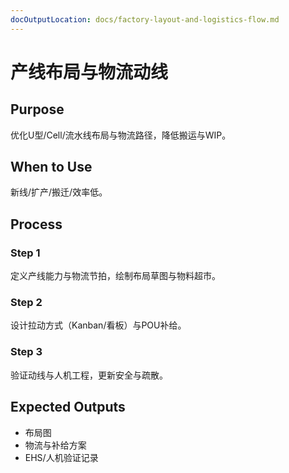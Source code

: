 ```yaml
---
docOutputLocation: docs/factory-layout-and-logistics-flow.md
---
```


# 产线布局与物流动线

## Purpose

优化U型/Cell/流水线布局与物流路径，降低搬运与WIP。

## When to Use

新线/扩产/搬迁/效率低。

## Process

### Step 1

定义产线能力与物流节拍，绘制布局草图与物料超市。

### Step 2

设计拉动方式（Kanban/看板）与POU补给。

### Step 3

验证动线与人机工程，更新安全与疏散。

## Expected Outputs

- 布局图
- 物流与补给方案
- EHS/人机验证记录
